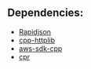 ## Dependencies:
- [Rapidjson](https://github.com/Tencent/rapidjson)
- [cpp-httplib](https://github.com/yhirose/cpp-httplib)
- [aws-sdk-cpp](https://github.com/aws/aws-sdk-cpp)
- [cpr](https://github.com/libcpr/cpr)
